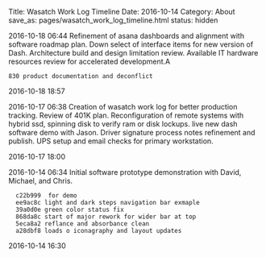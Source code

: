 Title: Wasatch Work Log Timeline
Date: 2016-10-14
Category: About
save_as: pages/wasatch_work_log_timeline.html
status: hidden


2016-10-18 06:44 Refinement of asana dashboards and alignment with
software roadmap plan. Down select of interface items for new version of
Dash. Architecture build and design limitation review. Available IT
hardware resources review for accelerated development.A

    830 product documentation and deconflict

2016-10-18 18:57

2016-10-17 06:38 Creation of wasatch work log for better production tracking.
Review of 401K plan. Reconfiguration of remote systems with hybrid ssd,
       spinning disk to verify ram or disk lockups. live new dash
       software demo with Jason. Driver signature process notes
       refinement and publish. UPS setup and email checks for primary
       workstation.

2016-10-17 18:00 


2016-10-14 06:34 Initial software prototype demonstration with David,
      Michael, and Chris.

      c22b999  for demo
      ee9ac8c light and dark steps navigation bar exmaple
      39a0d0e green color status fix
      868da8c start of major rework for wider bar at top
      5eca8a2 reflance and absorbance clean
      a28dbf8 loads o iconagraphy and layout updates


2016-10-14 16:30

